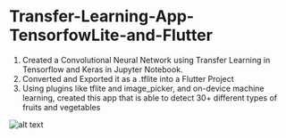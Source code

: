 # Transfer-Learning-App-TensorfowLite-and-Flutter
1) Created a Convolutional Neural Network using Transfer Learning in Tensorflow and Keras in Jupyter Notebook.
2) Converted and Exported it as a .tflite into a Flutter Project
3) Using plugins like tflite and image_picker, and on-device machine learning, created this app that is able to detect 30+ different types of fruits and vegetables


![alt text](https://i.postimg.cc/HLD586q8/homepage.png)
